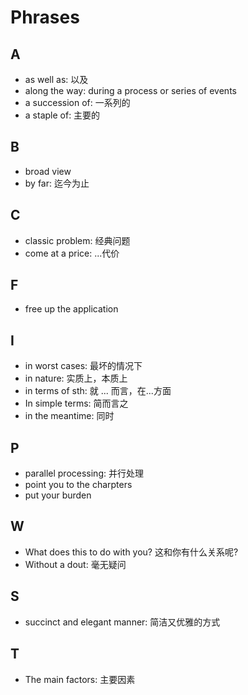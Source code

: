 # Phrases

## A

- as well as: 以及
- along the way: during a process or series of events
- a succession of: 一系列的
- a staple of: 主要的

## B

- broad view
- by far: 迄今为止

## C

- classic problem: 经典问题
- come at a price: ...代价

## F

- free up the application

## I

- in worst cases: 最坏的情况下
- in nature: 实质上，本质上
- in terms of sth: 就 ... 而言，在...方面
- In simple terms: 简而言之
- in the meantime: 同时

## P

- parallel processing: 并行处理
- point you to the charpters
- put your burden

## W

- What does this to do with you? 这和你有什么关系呢?
- Without a dout: 毫无疑问

## S

- succinct and elegant manner: 简洁又优雅的方式

## T

- The main factors: 主要因素
